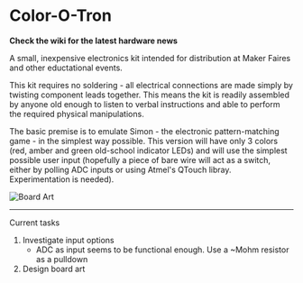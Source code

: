 Color-O-Tron
============
**Check the wiki for the latest hardware news**

A small, inexpensive electronics kit intended for distribution at Maker Faires and other eductational events.

This kit requires no soldering - all electrical connections are made simply by twisting component leads together. This means the kit is readily assembled by anyone old enough to listen to verbal instructions and able to perform the required physical manipulations.

The basic premise is to emulate Simon - the electronic pattern-matching game - in the simplest way possible. This version will have only 3 colors (red, amber and green old-school indicator LEDs) and will use the simplest possible user input (hopefully a piece of bare wire will act as a switch, either by polling ADC inputs or using Atmel's QTouch libray. Experimentation is needed).

![Board Art](https://raw.githubusercontent.com/loansindi/Color-O-Tron/master/laser_cut_board.png)

---

Current tasks

1. Investigate input options
    * ADC as input seems to be functional enough. Use a ~Mohm resistor as a pulldown
2. Design board art
